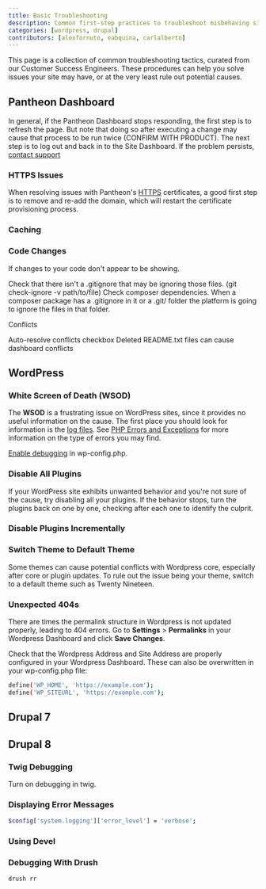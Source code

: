```yaml
---
title: Basic Troubleshooting 
description: Common first-step practices to troubleshoot misbehaving sites.
categories: [wordpress, drupal]
contributors: [alexfornuto, eabquina, carlalberto]
---
```


This page is a collection of common troubleshooting tactics, curated from our Customer Success Engineers. These procedures can help you solve issues your site may have, or at the very least rule out potential causes.

## Pantheon Dashboard
In general, if the Pantheon Dashboard stops responding, the first step is to refresh the page. But note that doing so after executing a change may cause that process to be run twice (CONFIRM WITH PRODUCT). The next step is to log out and back in to the Site Dashboard. If the problem persists, [contact support](/support/)

### HTTPS Issues
When resolving issues with Pantheon's [HTTPS](/https/) certificates, a good first step is to remove and re-add the domain, which will restart the certificate provisioning process.

### Caching

### Code Changes
If changes to your code don't appear to be showing. 

Check that there isn't a .gitignore that may be ignoring those files. (git check-ignore -v path/to/file)
Check composer dependencies. When a composer package has a .gitignore in it or a .git/ folder the platform is going to ignore the files in that folder.

Conflicts

Auto-resolve conflicts checkbox
Deleted README.txt files can cause dashboard conflicts

## WordPress
### White Screen of Death (WSOD)
The **WSOD** is a frustrating issue on WordPress sites, since it provides no useful information on the cause. The first place you should look for information is the [log files](/logs/). See [PHP Errors and Exceptions](https://pantheon.io/docs/php-errors) for more information on the type of errors you may find.

[Enable debugging](https://https://pantheon.io/docs/wp-config-php#how-do-i-enable-debugging) in wp-config.php. 

### Disable All Plugins
If your WordPress site exhibits unwanted behavior and you're not sure of the cause, try disabling all your plugins. If the behavior stops, turn the plugins back on one by one, checking after each one to identify the culprit.

### Disable Plugins Incrementally

### Switch Theme to Default Theme
Some themes can cause potential conflicts with Wordpress core, especially after core or plugin updates. To rule out the issue being your theme, switch to a default theme such as Twenty Nineteen.

### Unexpected 404s

There are times the permalink structure in Wordpress is not updated properly, leading to 404 errors. Go to **Settings** > **Permalinks** in your Wordpress Dashboard and click **Save Changes**.

Check that the Wordpress Address and Site Address are properly configured in your Wordpress Dashboard. These can also be overwritten in your wp-config.php file:

```bash
define('WP_HOME', 'https://example.com');
define('WP_SITEURL', 'https://example.com');
```

## Drupal 7

## Drupal 8

### Twig Debugging
Turn on debugging in twig.

### Displaying Error Messages
```bash
$config['system.logging']['error_level'] = 'verbose';
```

### Using Devel

### Debugging With Drush

```bash
drush rr
```
